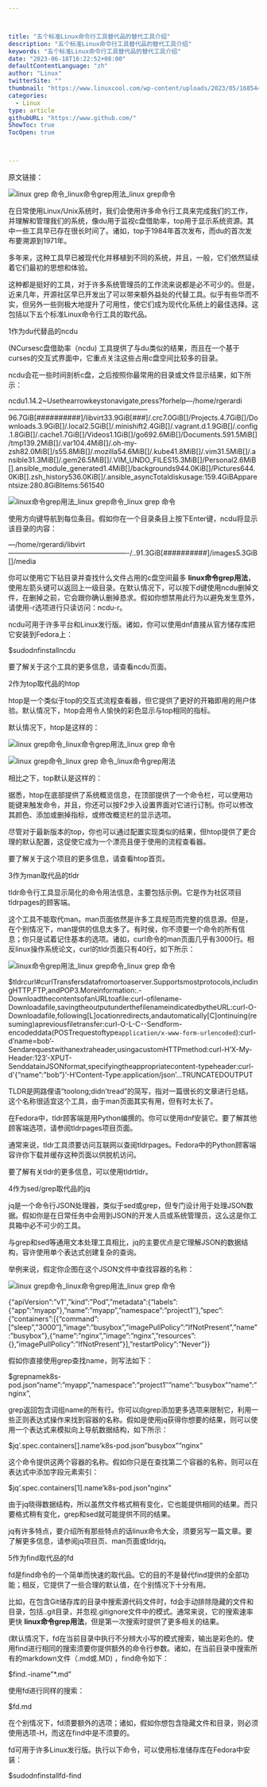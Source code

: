 ```yaml
---



title: "五个标准Linux命令行工具替代品的替代工具介绍"
description: "五个标准Linux命令行工具替代品的替代工具介绍"
keywords: "五个标准Linux命令行工具替代品的替代工具介绍"
date: "2023-06-18T16:22:52+08:00"
defaultContentLanguage: "zh"
author: "Linux"
twitterSite: ""
thumbnail: "https://www.linuxcool.com/wp-content/uploads/2023/05/1685448792963_0.jpg"
categories:
  - Linux
type: article
githubURL: "https://www.github.com/"
ShowToc: true
TocOpen: true



---
```


原文链接：

![linux grep 命令_linux命令grep用法_linux grep命令](https://www.linuxcool.com/wp-content/uploads/2023/05/1685448792963_0.jpg)

在日常使用Linux/Unix系统时，我们会使用许多命令行工具来完成我们的工作，并理解和管理我们的系统，像du用于监视c盘借助率，top用于显示系统资源。其中一些工具早已存在很长时间了。诸如，top于1984年首次发布，而du的首次发布要溯源到1971年。

多年来，这种工具早已被现代化并移植到不同的系统，并且，一般，它们依然延续着它们最初的思想和体验。

这种都是挺好的工具，对于许多系统管理员的工作流来说都是必不可少的。但是，近来几年，开源社区早已开发出了可以带来额外益处的代替工具。似乎有些华而不实，但另外一些则极大地提升了可用性，使它们成为现代化系统上的最佳选择。这包括以下五个标准Linux命令行工具的取代品。

1作为du代替品的ncdu

(NCursesc盘借助率（ncdu) 工具提供了与du类似的结果，而且在一个基于curses的交互式界面中，它重点关注这些占用c盘空间比较多的目录。

ncdu会花一些时间剖析c盘，之后按照你最常用的目录或文件显示结果，如下所示：

ncdu1.14.2~Usethearrowkeystonavigate,press?forhelp—/home/rgerardi————————————————————96.7GiB[##########]/libvirt33.9GiB[###]/.crc7.0GiB[]/Projects.4.7GiB[]/Downloads.3.9GiB[]/.local2.5GiB[]/.minishift2.4GiB[]/.vagrant.d.1.9GiB[]/.config.1.8GiB[]/.cache1.7GiB[]/Videos1.1GiB[]/go692.6MiB[]/Documents.591.5MiB[]/tmp139.2MiB[]/.var104.4MiB[]/.oh-my-zsh82.0MiB[]/s55.8MiB[]/.mozilla54.6MiB[]/.kube41.8MiB[]/.vim31.5MiB[]/.ansible31.3MiB[]/.gem26.5MiB[]/.VIM_UNDO_FILES15.3MiB[]/Personal2.6MiB[].ansible_module_generated1.4MiB[]/backgrounds944.0KiB[]/Pictures644.0KiB[].zsh_history536.0KiB[]/.ansible_asyncTotaldiskusage:159.4GiBApparentsize:280.8GiBItems:561540

![linux命令grep用法_linux grep命令_linux grep 命令](https://www.linuxcool.com/wp-content/uploads/2023/05/1685448792963_1.png)

使用方向键导航到每位条目。假如你在一个目录条目上按下Enter键，ncdu将显示该目录的内容：

—/home/rgerardi/libvirt—————————————————-/..91.3GiB[##########]/images5.3GiB[]/media

你可以使用它下钻目录并查找什么文件占用的c盘空间最多 **linux命令grep用法**，使用左箭头键可以返回上一级目录。在默认情况下，可以按下d键使用ncdu删掉文件，在删掉之前，它会跟你确认删掉恳求。假如你想禁用此行为以避免发生意外，请使用-r选项进行只读访问：ncdu-r。

ncdu可用于许多平台和Linux发行版。诸如，你可以使用dnf直接从官方储存库把它安装到Fedora上：

$sudodnfinstallncdu

要了解关于这个工具的更多信息，请查看ncdu页面。

2作为top取代品的htop

htop是一个类似于top的交互式流程查看器，但它提供了更好的开箱即用的用户体验。默认情况下，htop会用令人愉快的彩色显示与top相同的指标。

默认情况下，htop是这样的：

![linux grep命令_linux命令grep用法_linux grep 命令](https://www.linuxcool.com/wp-content/uploads/2023/05/1685448792963_2.jpg)

![linux grep命令_linux grep 命令_linux命令grep用法](https://www.linuxcool.com/wp-content/uploads/2023/05/1685448792963_3.png)

相比之下，top默认是这样的：

据悉，htop在底部提供了系统概览信息，在顶部提供了一个命令栏，可以使用功能键来触发命令，并且，你还可以按F2步入设置界面对它进行订制。你可以修改其颜色、添加或删掉指标，或修改概览栏的显示选项。

尽管对于最新版本的top，你也可以通过配置实现类似的结果，但htop提供了更合理的默认配置，这促使它成为一个漂亮且便于使用的流程查看器。

要了解关于这个项目的更多信息，请查看htop首页。

3作为man取代品的tldr

tldr命令行工具显示简化的命令用法信息，主要包括示例。它是作为社区项目tldrpages的顾客端。

这个工具不能取代man。man页面依然是许多工具规范而完整的信息源。但是，在个别情况下，man提供的信息太多了。有时侯，你不须要一个命令的所有信息；你只是试着记住基本的选项。诸如，curl命令的man页面几乎有3000行。相反linux操作系统论文，curl的tldr页面只有40行，如下所示：

![linux命令grep用法_linux grep命令_linux grep 命令](https://www.linuxcool.com/wp-content/uploads/2023/05/1685448792963_4.jpg)

$tldrcurl#curlTransfersdatafromortoaserver.Supportsmostprotocols,includingHTTP,FTP,andPOP3.Moreinformation:.-DownloadthecontentsofanURLtoafile:curl-ofilename-Downloadafile,savingtheoutputunderthefilenameindicatedbytheURL:curl-O-Downloadafile,following[L]ocationredirects,andautomatically[C]ontinuing(resuming)apreviousfiletransfer:curl-O-L-C--Sendform-encodeddata(POSTrequestoftype`application/x-www-form-urlencoded`):curl-d’name=bob’-Sendarequestwithanextraheader,usingacustomHTTPmethod:curl-H’X-My-Header:123′-XPUT-SenddatainJSONformat,specifyingtheappropriatecontent-typeheader:curl-d'{“name”:”bob”}’-H’Content-Type:application/json’…TRUNCATEDOUTPUT

TLDR是网路俚语“toolong;didn’tread”的简写，指对一篇很长的文章进行总结。这个名称很适宜这个工具，由于man页面其实有用，但有时太长了。

在Fedora中，tldr顾客端是用Python编撰的。你可以使用dnf安装它。要了解其他顾客端选项，请参阅tldrpages项目页面。

通常来说，tldr工具须要访问互联网以查阅tldrpages。Fedora中的Python顾客端容许你下载并缓存这种页面以供脱机访问。

要了解有关tldr的更多信息，可以使用tldrtldr。

4作为sed/grep取代品的jq

jq是一个命令行JSON处理器，类似于sed或grep，但专门设计用于处理JSON数据。假如你是在日常任务中会用到JSON的开发人员或系统管理员，这么这是你工具箱中必不可少的工具。

与grep和sed等通用文本处理工具相比，jq的主要优点是它理解JSON的数据结构，容许使用单个表达式创建复杂的查询。

举例来说，假定你企图在这个JSON文件中查找容器的名称：

![linux grep命令_linux命令grep用法_linux grep 命令](https://www.linuxcool.com/wp-content/uploads/2023/05/1685448792963_5.jpg)

{“apiVersion”:”v1″,”kind”:”Pod”,”metadata”:{“labels”:{“app”:”myapp”},”name”:”myapp”,”namespace”:”project1″},”spec”:{“containers”:[{“command”:[“sleep”,”3000″],”image”:”busybox”,”imagePullPolicy”:”IfNotPresent”,”name”:”busybox”},{“name”:”nginx”,”image”:”nginx”,”resources”:{},”imagePullPolicy”:”IfNotPresent”}],”restartPolicy”:”Never”}}

假如你直接使用grep查找name，则写法如下：

$grepnamek8s-pod.json”name”:”myapp”,”namespace”:”project1″”name”:”busybox””name”:”nginx”,

grep返回包含词组name的所有行。你可以向grep添加更多选项来限制它，利用一些正则表达式操作来找到容器的名称。假如是使用jq获得你想要的结果，则可以使用一个表达式来模拟向上导航数据结构，如下所示：

$jq’.spec.containers[].name’k8s-pod.json”busybox””nginx”

这个命令提供这两个容器的名称。假如你只是在查找第二个容器的名称，则可以在表达式中添加字段元素索引：

$jq’.spec.containers[1].name’k8s-pod.json”nginx”

由于jq晓得数据结构，所以虽然文件格式稍有变化，它也能提供相同的结果。而只要格式稍有变化，grep和sed就可能提供不同的结果。

jq有许多特点，要介绍所有那些特点的话linux命令大全，须要另写一篇文章。要了解更多信息，请参阅jq项目页、man页面或tldrjq。

5作为find取代品的fd

fd是find命令的一个简单而快速的取代品。它的目的不是替代find提供的全部功能；相反，它提供了一些合理的默认值，在个别情况下十分有用。

比如，在包含Git储存库的目录中搜索源代码文件时，fd会手动排除隐藏的文件和目录，包括..git目录，并忽视.gitignore文件中的模式。通常来说，它的搜索速率更快 **linux命令grep用法**，但是第一次搜索时提供了更多相关的结果。

(默认情况下，fd在当前目录中执行不分辨大小写的模式搜索，输出是彩色的。使用find进行相同的搜索须要你提供额外的命令行参数。诸如，在当前目录中搜索所有的markdown文件（.md或.MD) ，find命令如下：

$find.-iname”*.md”

使用fd进行同样的搜索：

$fd.md

在个别情况下，fd须要额外的选项；诸如，假如你想包含隐藏文件和目录，则必须使用选项-H，而这在find中是不须要的。

fd可用于许多Linux发行版。执行以下命令，可以使用标准储存库在Fedora中安装：

$sudodnfinstallfd-find
